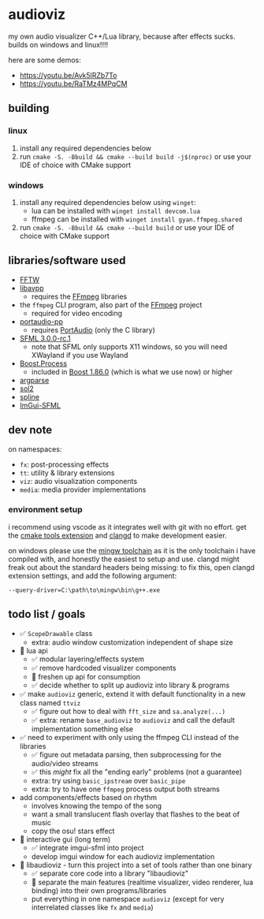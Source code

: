 # audioviz
my own audio visualizer C++/Lua library, because after effects sucks.
builds on windows and linux!!!!

here are some demos:
- https://youtu.be/Avk5lRZb7To
- https://youtu.be/RaTMz4MPqCM

## building
### linux
1. install any required dependencies below
2. run `cmake -S. -Bbuild && cmake --build build -j$(nproc)` or use your IDE of choice with CMake support

### windows
1. install any required dependencies below using `winget`:
   - lua can be installed with `winget install devcom.lua`
   - ffmpeg can be installed with `winget install gyan.ffmpeg.shared`
2. run `cmake -S. -Bbuild && cmake --build build` or use your IDE of choice with CMake support

## libraries/software used
- [FFTW](https://fftw.org)
- [libavpp](https://github.com/trustytrojan/libavpp)
  - requires the [FFmpeg](https://ffmpeg.org) libraries
- the `ffmpeg` CLI program, also part of the [FFmpeg](https://ffmpeg.org) project
  - required for video encoding
- [portaudio-pp](https://github.com/trustytrojan/portaudio-pp)
  - requires [PortAudio](https://www.portaudio.com) (only the C library)
- [SFML 3.0.0-rc.1](https://github.com/SFML/SFML/tree/3.0.0-rc.1)
  - note that SFML only supports X11 windows, so you will need XWayland if you use Wayland
- [Boost.Process](https://github.com/boostorg/process)
  - included in [Boost 1.86.0](https://github.com/boostorg/boost/releases/tag/boost-1.86.0) (which is what we use now) or higher
- [argparse](https://github.com/p-ranav/argparse)
- [sol2](https://github.com/ThePhD/sol2)
- [spline](https://github.com/ttk592/spline)
- [ImGui-SFML](https://github.com/SFML/imgui-sfml)

## dev note
on namespaces:
- `fx`: post-processing effects
- `tt`: utility & library extensions
- `viz`: audio visualization components
- `media`: media provider implementations

### environment setup
i recommend using vscode as it integrates well with git with no effort. get the [cmake tools extension](https://marketplace.visualstudio.com/items?itemName=ms-vscode.cmake-tools) and [clangd](https://marketplace.visualstudio.com/items?itemName=llvm-vs-code-extensions.vscode-clangd) to make development easier.

on windows please use the [mingw toolchain](https://github.com/niXman/mingw-builds-binaries/releases) as it is the only toolchain i have compiled with, and honestly the easiest to setup and use. clangd might freak out about the standard headers being missing: to fix this, open clangd extension settings, and add the following argument:
```
--query-driver=C:\path\to\mingw\bin\g++.exe
```

## todo list / goals
- ✅️ `ScopeDrawable` class
  - extra: audio window customization independent of shape size
- 🔄 lua api
  - ✅️ modular layering/effects system
  - ✅️ remove hardcoded visualizer components
  - 🔄 freshen up api for consumption
  - ✅️ decide whether to split up audioviz into library & programs
- ✅️ make `audioviz` generic, extend it with default functionality in a new class named `ttviz`
  - ✅️ figure out how to deal with `fft_size` and `sa.analyze(...)`
  - ✅️ extra: rename `base_audioviz` to `audioviz` and call the default implementation something else
- ✅️ need to experiment with only using the ffmpeg CLI instead of the libraries
  - ✅️ figure out metadata parsing, then subprocessing for the audio/video streams
  - ✅️ this *might* fix all the "ending early" problems (not a guarantee)
  - extra: try using `basic_ipstream` over `basic_pipe`
  - extra: try to have one `ffmpeg` process output both streams
- add components/effects based on rhythm
  - involves knowing the tempo of the song
  - want a small translucent flash overlay that flashes to the beat of music
  - copy the osu! stars effect
- 🔄 interactive gui (long term)
  - ✅️ integrate imgui-sfml into project
  - develop imgui window for each audioviz implementation
- 🔄 libaudioviz - turn this project into a set of tools rather than one binary
  - ✅️ separate core code into a library "libaudioviz"
  - 🔄 separate the main features (realtime visualizer, video renderer, lua binding) into their own programs/libraries
  - put everything in one namespace `audioviz` (except for very interrelated classes like `fx` and `media`)
